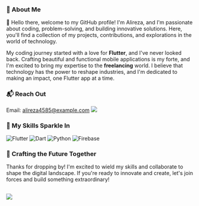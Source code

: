### 🚀 About Me

👋 Hello there, welcome to my GitHub profile! I'm Alireza, and I'm passionate about coding, problem-solving, and building innovative solutions. Here, you'll find a collection of my projects, contributions, and explorations in the world of technology.

My coding journey started with a love for **Flutter**, and I've never looked back. Crafting beautiful and functional mobile applications is my forte, and I'm excited to bring my expertise to the **freelancing** world. I believe that technology has the power to reshape industries, and I'm dedicated to making an impact, one Flutter app at a time.

### 📬 Reach Out
Email: alireza4585@example.com
<a href="https://www.linkedin.com/in/alireza-mohammadian-8957aa225/"><img src="https://img.shields.io/badge/linkedin-0077B5.svg?style=for-the-badge&logo=linkedin&logoColor=white"/></a>






### 🌟 My Skills Sparkle In

![Flutter](https://img.shields.io/badge/Flutter-%2302569B.svg?style=for-the-badge&logo=Flutter&logoColor=white)  ![Dart](https://img.shields.io/badge/dart-%230175C2.svg?style=for-the-badge&logo=dart&logoColor=white) ![Python](https://img.shields.io/badge/python-3670A0?style=for-the-badge&logo=python&logoColor=ffdd54) ![Firebase](https://img.shields.io/badge/firebase-3670A0?style=for-the-badge&logo=firebase&logoColor=ffdd54) 


### 🎉 Crafting the Future Together

Thanks for dropping by! I'm excited to wield my skills and collaborate to shape the digital landscape. If you're ready to innovate and create, let's join forces and build something extraordinary!

##
![](https://quotes-github-readme.vercel.app/api?type=horizontal&theme=radical)


